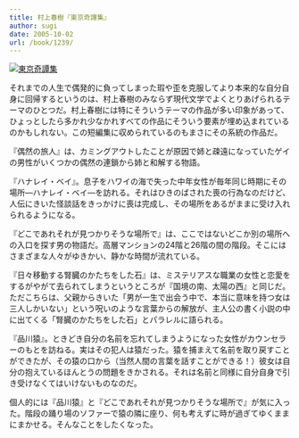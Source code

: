```yaml
---
title: 村上春樹『東京奇譚集』
author: sugi
date: 2005-10-02
url: /book/1239/
---
```

<a href="http://www.amazon.co.jp/exec/obidos/ASIN/4103534184/chezsugi-22/ref=nosim/" name="amazletlink" target="_blank"><img src="http://i1.wp.com/ec2.images-amazon.com/images/I/51GZBVMABQL.SL160.jpg?w=660" alt="東京奇譚集" class="alignleft" data-recalc-dims="1" /></a>

それまでの人生で偶発的に負ってしまった瑕や歪を克服してより本来的な自分自身に回帰するというのは、村上春樹のみならず現代文学でよくとりあげられるテーマのひとつだ。村上春樹には特にそういうテーマの作品が多い印象があって、ひょっとしたら多かれ少なかれすべての作品にそういう要素が埋め込まれているのかもしれない。この短編集に収められているのもまさにその系統の作品だ。

『偶然の旅人』は、カミングアウトしたことが原因で姉と疎遠になっていたゲイの男性がいくつかの偶然の連鎖から姉と和解する物語。

『ハナレイ・ベイ』。息子をハワイの海で失った中年女性が毎年同じ時期にその場所―ハナレイ・ベイ―を訪れる。それはひきのばされた喪の行為なのだけど、人伝にきいた怪談話をきっかけに喪は完成し、その場所をあるがままに受け入れられるようになる。

『どこであれそれが見つかりそうな場所で』は、ここではないどこか別の場所への入口を探す男の物語だ。高層マンションの24階と26階の間の階段。そこにはさまざまな人々がゆきかい、静かな時間が流れている。

『日々移動する腎臓のかたちをした石』は、ミステリアスな職業の女性と恋愛をするがやがて去られてしまうというところが『国境の南、太陽の西』と同じだ。ただこちらは、父親からきいた「男が一生で出会う中で、本当に意味を持つ女は三人しかいない」という呪いのような言葉からの解放が、主人公の書く小説の中に出てくる「腎臓のかたちをした石」とパラレルに語られる。

『品川猿』。ときどき自分の名前を忘れてしまうようになった女性がカウンセラーのもとを訪ねる。実はその犯人は猿だった。猿を捕まえて名前を取り戻すことができたが、その猿の口から（当然人間の言葉を話すことができる！）彼女は自分の抱えているほんとうの問題をきかされる。それは名前と同様に自分自身で引き受けなくてはいけないものなのだ。

個人的には『品川猿』と『どこであれそれが見つかりそうな場所で』が気に入った。階段の踊り場のソファーで猿の隣に座り、何も考えずに時が過ぎてゆくままにまかせる。そんなことをしたくなった。

